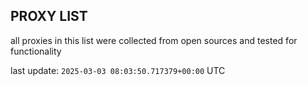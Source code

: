 ## PROXY LIST

all proxies in this list were collected from open sources and tested for functionality

last update: `2025-03-03 08:03:50.717379+00:00` UTC